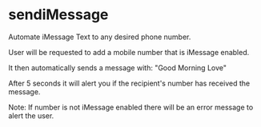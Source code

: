 # sendiMessage
Automate iMessage Text to any desired phone number.

User will be requested to add a mobile number that is iMessage enabled.

It then automatically sends a message with: "Good Morning Love"

After 5 seconds it will alert you if the recipient's number has received the message.

Note: If number is not iMessage enabled there will be an error message to alert the user.
